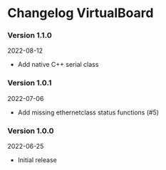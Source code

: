 # Changelog VirtualBoard

### Version 1.1.0
2022-08-12
- Add native C++ serial class

### Version 1.0.1
2022-07-06
- Add missing ethernetclass status functions (#5)

### Version 1.0.0
2022-06-25
- Initial release